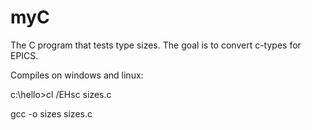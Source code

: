 # myC
The C program that tests type sizes. The goal is to convert c-types for EPICS.

Compiles on windows and linux:

c:\hello>cl /EHsc sizes.c

gcc -o sizes sizes.c
